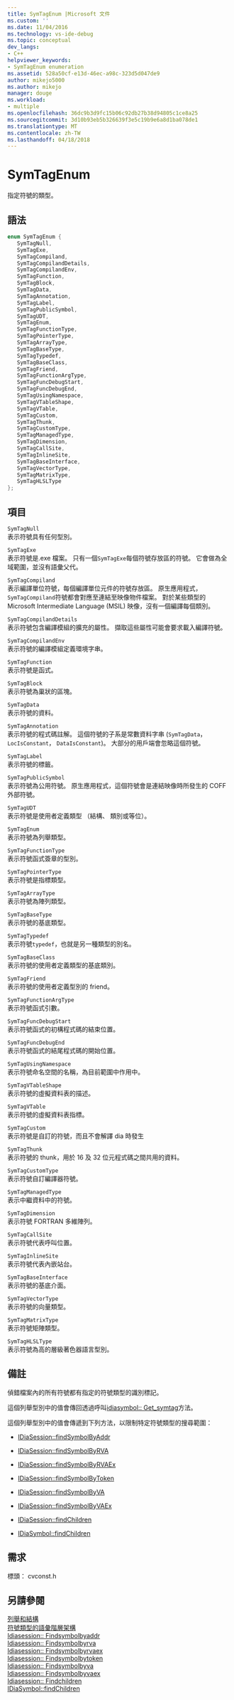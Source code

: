 ```yaml
---
title: SymTagEnum |Microsoft 文件
ms.custom: ''
ms.date: 11/04/2016
ms.technology: vs-ide-debug
ms.topic: conceptual
dev_langs:
- C++
helpviewer_keywords:
- SymTagEnum enumeration
ms.assetid: 528a50cf-e13d-46ec-a98c-323d5d047de9
author: mikejo5000
ms.author: mikejo
manager: douge
ms.workload:
- multiple
ms.openlocfilehash: 36dc9b3d9fc15b06c92db27b38d94805c1ce8a25
ms.sourcegitcommit: 3d10b93eb5b326639f3e5c19b9e6a8d1ba078de1
ms.translationtype: MT
ms.contentlocale: zh-TW
ms.lasthandoff: 04/18/2018
---
```

# <a name="symtagenum"></a>SymTagEnum
指定符號的類型。  
  
## <a name="syntax"></a>語法  
  
```C++  
enum SymTagEnum {   
   SymTagNull,  
   SymTagExe,  
   SymTagCompiland,  
   SymTagCompilandDetails,  
   SymTagCompilandEnv,  
   SymTagFunction,  
   SymTagBlock,  
   SymTagData,  
   SymTagAnnotation,  
   SymTagLabel,  
   SymTagPublicSymbol,  
   SymTagUDT,  
   SymTagEnum,  
   SymTagFunctionType,  
   SymTagPointerType,  
   SymTagArrayType,   
   SymTagBaseType,   
   SymTagTypedef,   
   SymTagBaseClass,  
   SymTagFriend,  
   SymTagFunctionArgType,   
   SymTagFuncDebugStart,   
   SymTagFuncDebugEnd,  
   SymTagUsingNamespace,   
   SymTagVTableShape,  
   SymTagVTable,  
   SymTagCustom,  
   SymTagThunk,  
   SymTagCustomType,  
   SymTagManagedType,  
   SymTagDimension,  
   SymTagCallSite,  
   SymTagInlineSite,  
   SymTagBaseInterface,  
   SymTagVectorType,  
   SymTagMatrixType,  
   SymTagHLSLType  
};  
```  
  
## <a name="elements"></a>項目  
 `SymTagNull`  
 表示符號具有任何型別。  
  
 `SymTagExe`  
 表示符號是.exe 檔案。 只有一個`SymTagExe`每個符號存放區的符號。 它會做為全域範圍，並沒有語彙父代。  
  
 `SymTagCompiland`  
 表示編譯單位符號，每個編譯單位元件的符號存放區。 原生應用程式，`SymTagCompiland`符號都會對應至連結至映像物件檔案。 對於某些類型的 Microsoft Intermediate Language (MSIL) 映像，沒有一個編譯每個類別。  
  
 `SymTagCompilandDetails`  
 表示符號包含編譯模組的擴充的屬性。 擷取這些屬性可能會要求載入編譯符號。  
  
 `SymTagCompilandEnv`  
 表示符號的編譯模組定義環境字串。  
  
 `SymTagFunction`  
 表示符號是函式。  
  
 `SymTagBlock`  
 表示符號為巢狀的區塊。  
  
 `SymTagData`  
 表示符號的資料。  
  
 `SymTagAnnotation`  
 表示符號的程式碼註解。 這個符號的子系是常數資料字串 (`SymTagData`， `LocIsConstant`， `DataIsConstant`)。 大部分的用戶端會忽略這個符號。  
  
 `SymTagLabel`  
 表示符號的標籤。  
  
 `SymTagPublicSymbol`  
 表示符號為公用符號。 原生應用程式，這個符號會是連結映像時所發生的 COFF 外部符號。  
  
 `SymTagUDT`  
 表示符號是使用者定義類型 （結構、 類別或等位）。  
  
 `SymTagEnum`  
 表示符號為列舉類型。  
  
 `SymTagFunctionType`  
 表示符號函式簽章的型別。  
  
 `SymTagPointerType`  
 表示符號是指標類型。  
  
 `SymTagArrayType`  
 表示符號為陣列類型。  
  
 `SymTagBaseType`  
 表示符號的基底類型。  
  
 `SymTagTypedef`  
 表示符號`typedef`，也就是另一種類型的別名。  
  
 `SymTagBaseClass`  
 表示符號的使用者定義類型的基底類別。  
  
 `SymTagFriend`  
 表示符號的使用者定義型別的 friend。  
  
 `SymTagFunctionArgType`  
 表示符號函式引數。  
  
 `SymTagFuncDebugStart`  
 表示符號函式的初構程式碼的結束位置。  
  
 `SymTagFuncDebugEnd`  
 表示符號函式的結尾程式碼的開始位置。  
  
 `SymTagUsingNamespace`  
 表示符號命名空間的名稱，為目前範圍中作用中。  
  
 `SymTagVTableShape`  
 表示符號的虛擬資料表的描述。  
  
 `SymTagVTable`  
 表示符號的虛擬資料表指標。  
  
 `SymTagCustom`  
 表示符號是自訂的符號，而且不會解譯 dia 時發生  
  
 `SymTagThunk`  
 表示符號的 thunk，用於 16 及 32 位元程式碼之間共用的資料。  
  
 `SymTagCustomType`  
 表示符號自訂編譯器符號。  
  
 `SymTagManagedType`  
 表示中繼資料中的符號。  
  
 `SymTagDimension`  
 表示符號 FORTRAN 多維陣列。  
  
 `SymTagCallSite`  
 表示符號代表呼叫位置。  
  
 `SymTagInlineSite`  
 表示符號代表內嵌站台。  
  
 `SymTagBaseInterface`  
 表示符號的基底介面。  
  
 `SymTagVectorType`  
 表示符號的向量類型。  
  
 `SymTagMatrixType`  
 表示符號矩陣類型。  
  
 `SymTagHLSLType`  
 表示符號為高的層級著色器語言型別。  
  
## <a name="remarks"></a>備註  
 偵錯檔案內的所有符號都有指定的符號類型的識別標記。  
  
 這個列舉型別中的值會傳回透過呼叫[idiasymbol:: Get_symtag](../../debugger/debug-interface-access/idiasymbol-get-symtag.md)方法。  
  
 這個列舉型別中的值會傳遞到下列方法，以限制特定符號類型的搜尋範圍：  
  
-   [IDiaSession::findSymbolByAddr](../../debugger/debug-interface-access/idiasession-findsymbolbyaddr.md)  
  
-   [IDiaSession::findSymbolByRVA](../../debugger/debug-interface-access/idiasession-findsymbolbyrva.md)  
  
-   [IDiaSession::findSymbolByRVAEx](../../debugger/debug-interface-access/idiasession-findsymbolbyrvaex.md)  
  
-   [IDiaSession::findSymbolByToken](../../debugger/debug-interface-access/idiasession-findsymbolbytoken.md)  
  
-   [IDiaSession::findSymbolByVA](../../debugger/debug-interface-access/idiasession-findsymbolbyva.md)  
  
-   [IDiaSession::findSymbolByVAEx](../../debugger/debug-interface-access/idiasession-findsymbolbyvaex.md)  
  
-   [IDiaSession::findChildren](../../debugger/debug-interface-access/idiasession-findchildren.md)  
  
-   [IDiaSymbol::findChildren](../../debugger/debug-interface-access/idiasymbol-findchildren.md)  
  
## <a name="requirements"></a>需求  
 標頭： cvconst.h  
  
## <a name="see-also"></a>另請參閱  
 [列舉和結構](../../debugger/debug-interface-access/enumerations-and-structures.md)   
 [符號類型的語彙階層架構](../../debugger/debug-interface-access/lexical-hierarchy-of-symbol-types.md)   
 [Idiasession:: Findsymbolbyaddr](../../debugger/debug-interface-access/idiasession-findsymbolbyaddr.md)   
 [Idiasession:: Findsymbolbyrva](../../debugger/debug-interface-access/idiasession-findsymbolbyrva.md)   
 [Idiasession:: Findsymbolbyrvaex](../../debugger/debug-interface-access/idiasession-findsymbolbyrvaex.md)   
 [Idiasession:: Findsymbolbytoken](../../debugger/debug-interface-access/idiasession-findsymbolbytoken.md)   
 [Idiasession:: Findsymbolbyva](../../debugger/debug-interface-access/idiasession-findsymbolbyva.md)   
 [Idiasession:: Findsymbolbyvaex](../../debugger/debug-interface-access/idiasession-findsymbolbyvaex.md)   
 [Idiasession:: Findchildren](../../debugger/debug-interface-access/idiasession-findchildren.md)   
 [IDiaSymbol::findChildren](../../debugger/debug-interface-access/idiasymbol-findchildren.md)